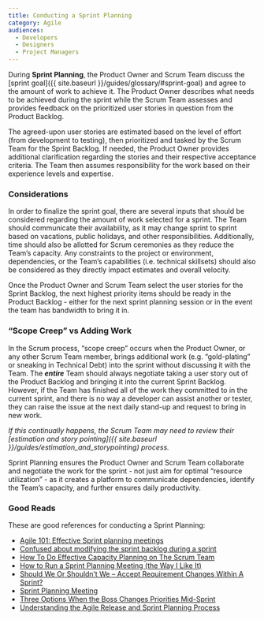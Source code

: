 ```yaml
---
title: Conducting a Sprint Planning
category: Agile
audiences:
  - Developers
  - Designers
  - Project Managers
---
```


During **Sprint Planning**, the Product Owner and Scrum Team discuss the [sprint goal]({{ site.baseurl }}/guides/glossary/#sprint-goal) and agree to the amount of work to achieve it. The Product Owner describes what needs to be achieved during the sprint while the Scrum Team assesses and provides feedback on the prioritized user stories in question from the Product Backlog.

The agreed-upon user stories are estimated based on the level of effort (from development to testing), then prioritized and tasked by the Scrum Team for the Sprint Backlog. If needed, the Product Owner provides additional clarification regarding the stories and their respective acceptance criteria. The Team then assumes responsibility for the work based on their experience levels and expertise.


### Considerations

In order to finalize the sprint goal, there are several inputs that should be considered regarding the amount of work selected for a sprint. The Team should communicate their availability, as it may change sprint to sprint based on vacations, public holidays, and other responsibilities. Additionally, time should also be allotted for Scrum ceremonies as they reduce the Team’s capacity. Any constraints to the project or environment, dependencies, or the Team’s capabilities (i.e. technical skillsets) should also be considered as they directly impact estimates and overall velocity.

Once the Product Owner and Scrum Team select the user stories for the Sprint Backlog, the next highest priority items should be ready in the Product Backlog - either for the next sprint planning session or in the event the team has bandwidth to bring it in.


### “Scope Creep” vs Adding Work

In the Scrum process, “scope creep” occurs when the Product Owner, or any other Scrum Team member, brings additional work (e.g. “gold-plating” or sneaking in Technical Debt) into the sprint without discussing it with the Team. The **_entire_** Team should always negotiate taking a user story out of the Product Backlog and bringing it into the current Sprint Backlog. However, if the Team has finished all of the work they committed to in the current sprint, and there is no way a developer can assist another or tester, they can raise the issue at the next daily stand-up and request to bring in new work.

_If this continually happens, the Scrum Team may need to review their [estimation and story pointing]({{ site.baseurl }}/guides/estimation_and_storypointing) process._

Sprint Planning ensures the Product Owner and Scrum Team collaborate and negotiate the work for the sprint - not just aim for optimal “resource utilization” - as it creates a platform to communicate dependencies, identify the Team’s capacity, and further ensures daily productivity.


### Good Reads

These are good references for conducting a Sprint Planning:

* [Agile 101: Effective Sprint planning meetings](http://www.continuousautomation.com/agile-101-effective-sprint-planning-sessions/)
* [Confused about modifying the sprint backlog during a sprint](https://softwareengineering.stackexchange.com/questions/149871/confused-about-modifying-the-sprint-backlog-during-a-sprint)
* [How To Do Effective Capacity Planning on The Scrum Team](http://www.agilebuddha.com/agile/how-to-do-effective-capacity-planning-on-the-scrum-team/)
* [How to Run a Sprint Planning Meeting (the Way I Like It)](https://nomad8.com/how-to-run-a-sprint-planning-meeting-the-way-i-like-it/)
* [Should We Or Shouldn’t We – Accept Requirement Changes Within A Sprint?](https://www.izenbridge.com/blog/accept-requirement-changes-within-a-sprint/)
* [Sprint Planning Meeting](https://www.mountaingoatsoftware.com/agile/scrum/meetings/sprint-planning-meeting)
* [Three Options When the Boss Changes Priorities Mid-Sprint](http://itsadeliverything.com/three-options-when-the-boss-changes-priorities-mid-sprint)
* [Understanding the Agile Release and Sprint Planning Process](https://www.slideshare.net/johnaderrico/app-16195057)
